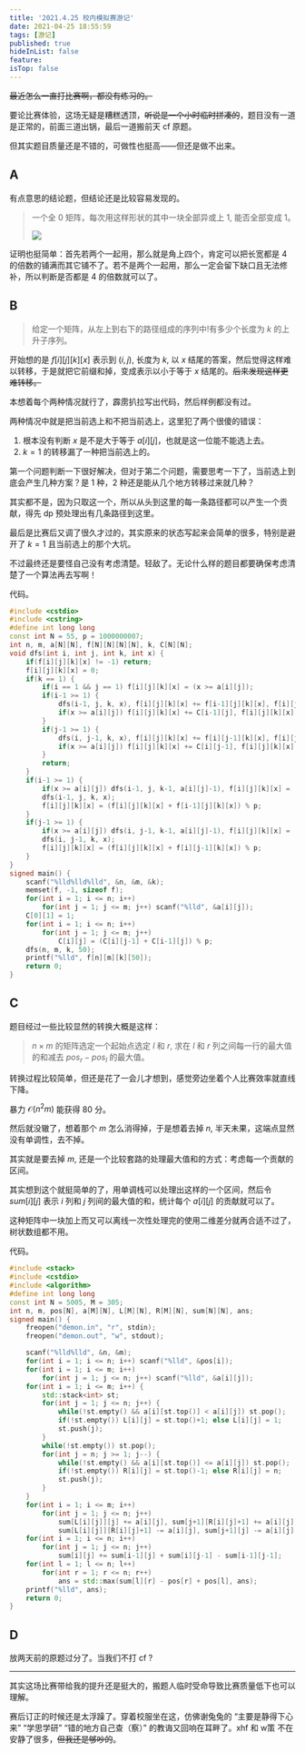 ```yaml
---
title: '2021.4.25 校内模拟赛游记'
date: 2021-04-25 18:55:59
tags: [游记]
published: true
hideInList: false
feature: 
isTop: false
---
```

~~最近怎么一直打比赛啊，都没有练习的。~~

要论比赛体验，这场无疑是糟糕透顶，~~听说是一个小时临时拼凑的~~，题目没有一道是正常的，前面三道出锅，最后一道搬前天 cf 原题。

但其实题目质量还是不错的，可做性也挺高——但还是做不出来。

<!-- more -->

## A

有点意思的结论题，但结论还是比较容易发现的。

> 一个全 $0$ 矩阵，每次用这样形状的其中一块全部异或上 $1$, 能否全部变成 $1$。
>
> ![](https://z3.ax1x.com/2021/04/25/cvXPVs.png)

证明也挺简单：首先若两个一起用，那么就是角上四个，肯定可以把长宽都是 $4$ 的倍数的铺满而其它铺不了。若不是两个一起用，那么一定会留下缺口且无法修补，所以判断是否都是 $4$ 的倍数就可以了。

## B

> 给定一个矩阵，从左上到右下的路径组成的序列中!有多少个长度为 $k$ 的上升子序列。

开始想的是 $f[i][j][k][x]$ 表示到 $(i, j)$, 长度为 $k$, 以 $x$ 结尾的答案，然后觉得这样难以转移，于是就把它前缀和掉，变成表示以小于等于 $x$ 结尾的。~~后来发现这样更难转移。~~

本想着每个两种情况就行了，霹雳扒拉写出代码，然后样例都没有过。

两种情况中就是把当前选上和不把当前选上，这里犯了两个很傻的错误：

1. 根本没有判断 $x$ 是不是大于等于 $a[i][j]$，也就是这一位能不能选上去。
2. $k=1$ 的转移漏了一种把当前选上的。

第一个问题判断一下很好解决，但对于第二个问题，需要思考一下了，当前选上到底会产生几种方案？是 $1$ 种，$2$ 种还是能从几个地方转移过来就几种？

其实都不是，因为只取这一个，所以从头到这里的每一条路径都可以产生一个贡献，得先 dp 预处理出有几条路径到这里。

最后是比赛后又调了很久才过的，其实原来的状态写起来会简单的很多，特别是避开了 $k=1$ 且当前选上的那个大坑。

不过最终还是要怪自己没有考虑清楚。轻敌了。无论什么样的题目都要确保考虑清楚了一个算法再去写啊！

代码。

```cpp
#include <cstdio>
#include <cstring>
#define int long long
const int N = 55, p = 1000000007;
int n, m, a[N][N], f[N][N][N][N], k, C[N][N];
void dfs(int i, int j, int k, int x) {
	if(f[i][j][k][x] != -1) return;
	f[i][j][k][x] = 0;
	if(k == 1) {
		if(i == 1 && j == 1) f[i][j][k][x] = (x >= a[i][j]);
		if(i-1 >= 1) {
			dfs(i-1, j, k, x), f[i][j][k][x] += f[i-1][j][k][x], f[i][j][k][x] %= p;
			if(x >= a[i][j]) f[i][j][k][x] += C[i-1][j], f[i][j][k][x] %= p;
		}
		if(j-1 >= 1) {
			dfs(i, j-1, k, x), f[i][j][k][x] += f[i][j-1][k][x], f[i][j][k][x] %= p;
			if(x >= a[i][j]) f[i][j][k][x] += C[i][j-1], f[i][j][k][x] %= p;
		}
		return;
	}
	if(i-1 >= 1) {
		if(x >= a[i][j]) dfs(i-1, j, k-1, a[i][j]-1), f[i][j][k][x] = (f[i][j][k][x] + f[i-1][j][k-1][a[i][j]-1]) % p;
		dfs(i-1, j, k, x);
		f[i][j][k][x] = (f[i][j][k][x] + f[i-1][j][k][x]) % p;
	}
	if(j-1 >= 1) {
		if(x >= a[i][j]) dfs(i, j-1, k-1, a[i][j]-1), f[i][j][k][x] = (f[i][j][k][x] + f[i][j-1][k-1][a[i][j]-1]) % p;
		dfs(i, j-1, k, x);
		f[i][j][k][x] = (f[i][j][k][x] + f[i][j-1][k][x]) % p;
	}
}
signed main() {
	scanf("%lld%lld%lld", &n, &m, &k);
	memset(f, -1, sizeof f);
	for(int i = 1; i <= n; i++)	
		for(int j = 1; j <= m; j++) scanf("%lld", &a[i][j]);
	C[0][1] = 1;
	for(int i = 1; i <= n; i++)
		for(int j = 1; j <= m; j++)
			C[i][j] = (C[i][j-1] + C[i-1][j]) % p;
	dfs(n, m, k, 50);
	printf("%lld", f[n][m][k][50]);
	return 0;
}
```

## C

题目经过一些比较显然的转换大概是这样：

> $n\times m$ 的矩阵选定一个起始点选定 $l$ 和 $r$, 求在 $l$ 和 $r$ 列之间每一行的最大值的和减去 $pos_r -pos_l$ 的最大值。

转换过程比较简单，但还是花了一会儿才想到，感觉旁边坐着个人比赛效率就直线下降。

暴力 $\mathcal O(n^2m)$ 能获得 $80$ 分。

然后就没辙了，想着那个 $m$ 怎么消得掉，于是想着去掉 $n$, 半天未果，这端点显然没有单调性，去不掉。

其实就是要去掉 $m$, 还是一个比较套路的处理最大值和的方式：考虑每一个贡献的区间。

其实想到这个就挺简单的了，用单调栈可以处理出这样的一个区间，然后令 $sum[i][j]$ 表示 $i$ 列和 $j$ 列间的最大值的和，统计每个 $a[i][j]$ 的贡献就可以了。

这种矩阵中一块加上而又可以离线一次性处理完的使用二维差分就再合适不过了，树状数组都不用。

代码。

```cpp
#include <stack>
#include <cstdio>
#include <algorithm>
#define int long long
const int N = 5005, M = 305;
int n, m, pos[N], a[M][N], L[M][N], R[M][N], sum[N][N], ans;
signed main() {
	freopen("demon.in", "r", stdin);
	freopen("demon.out", "w", stdout);

	scanf("%lld%lld", &n, &m);
	for(int i = 1; i <= n; i++) scanf("%lld", &pos[i]);
	for(int i = 1; i <= m; i++)
		for(int j = 1; j <= n; j++) scanf("%lld", &a[i][j]);
	for(int i = 1; i <= m; i++) {
		std::stack<int> st;
		for(int j = 1; j <= n; j++) {
			while(!st.empty() && a[i][st.top()] < a[i][j]) st.pop();
			if(!st.empty()) L[i][j] = st.top()+1; else L[i][j] = 1;
			st.push(j); 
		}
		while(!st.empty()) st.pop();
		for(int j = n; j >= 1; j--) {
			while(!st.empty() && a[i][st.top()] <= a[i][j]) st.pop();
			if(!st.empty()) R[i][j] = st.top()-1; else R[i][j] = n;
			st.push(j);
		}
	}
	for(int i = 1; i <= m; i++)
		for(int j = 1; j <= n; j++) 
			sum[L[i][j]][j] += a[i][j], sum[j+1][R[i][j]+1] += a[i][j],
			sum[L[i][j]][R[i][j]+1] -= a[i][j], sum[j+1][j] -= a[i][j];
	for(int i = 1; i <= n; i++) 
		for(int j = 1; j <= n; j++)
			sum[i][j] += sum[i-1][j] + sum[i][j-1] - sum[i-1][j-1];
	for(int l = 1; l <= n; l++)
		for(int r = 1; r <= n; r++)
		 	ans = std::max(sum[l][r] - pos[r] + pos[l], ans);
	printf("%lld", ans);
	return 0;
}
```
## D

放两天前的原题过分了。当我们不打 cf ?

---

其实这场比赛带给我的提升还是挺大的，搬题人临时受命导致比赛质量低下也可以理解。

赛后订正的时候还是太浮躁了。穿着校服坐在这，仿佛谢兔兔的 “主要是静得下心来”  “学思学研”  “错的地方自己查（察）” 的教诲又回响在耳畔了。xhf 和 w策 不在安静了很多，~~但我还是够吵的~~。